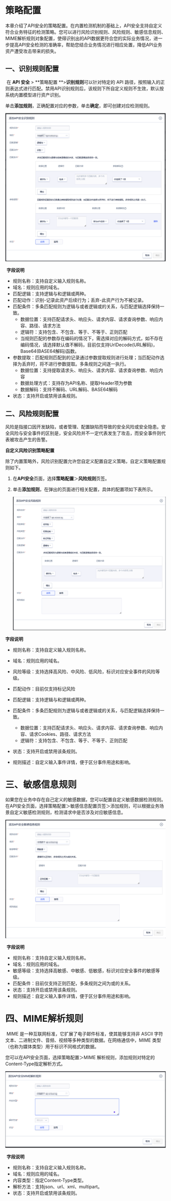 # 策略配置

​	本章介绍了API安全的策略配置。在内置检测机制的基础上，API安全支持自定义符合业务特征的检测策略。您可以进行风险识别规则、风险规则、敏感信息规则、MIME解析规则对象配置，使得识别出的API数据更符合您的实际业务情况，进一步提高API安全检测的准确率，帮助您结合业务情况进行相应处置，降低API业务资产遭受攻击带来的损失。

## 一、识别规则配置

​	在 **API 安全** > **策略配置 **>**识别规则**可以针对特定的 API 路径，按照输入的正则表达式进行匹配。禁用API识别规则后，该规则下所自定义规则不生效，默认按系统内置模型进行资产识别。

​	单击**添加规则**，正确配置对应的参数，单击**确定**，即可创建对应检测规则。

![](/images/api-security/identification.png)

​	**字段说明**

- 规则名称：支持自定义输入规则名称。
- 域名：规则应用的域名。
- 匹配逻辑：支持逻辑与和逻辑或两种。
- 匹配动作：识别-记录此资产后续行为；丢弃-此资产行为不被记录。
- 匹配条件：多条匹配规则为逻辑与或者逻辑或的关系，与匹配逻辑选择保持一致。
  - 数据位置：支持匹配请求头、响应头、请求内容、请求查询参数、响应内容、路径、请求方法
  - 逻辑符：支持包含、不包含、等于、不等于、正则匹配
  - 当规则匹配的参数存在编码的情况下，需选择对应的解码方式，如不存在编码情况，请选择默认值不解码，目前仅支持UrlDecode(URL解码)，Base64(BASE64解码)函数。
- 参数提取：匹配规则匹配到的记录通过参数提取规则进行处理；当匹配动作选择为丢弃时，将不进行参数提取。多条规则之间逐一执行。
  - 数据位置：支持提取请求头、响应头、请求内容、请求查询参数、响应内容
  - 数据处理方式：支持存为API名称、提取Header项为参数
  - 数据解码：支持不解码、URL解码、BASE64解码
- 状态：支持开启或禁用该条规则。





## 二、风险规则配置

​	风险是指接口因开发缺陷，或者管理、配置缺陷而导致的安全风险或安全隐患。安全风险与安全事件的区别是，安全风险并不一定代表发生了攻击，而安全事件则代表被攻击产生的告警。

**自定义风险识别策略配置**

​	除了内置策略外，风险识别配置允许您自定义配置自定义策略，自定义策略配置规则如下。

1. 在**API安全**页面，选择**策略配置**＞**风险规则**页签。

2. 单击**添加规则**，在弹出的页面进行相关配置，具体的配置项如下表所示。

   ![](/images/api-security/risk.png)



**字段说明**

- 规则名称：支持自定义输入规则名称。

- 域名：规则应用的域名。

- 风险等级：支持选择高风险、中风险、低风险，标识对应安全事件的风险等级。

- 匹配动作：目前仅支持标记风险

- 匹配逻辑：支持逻辑与和逻辑或两种。

- 匹配条件：多条匹配规则为逻辑与或者逻辑或的关系，与匹配逻辑选择保持一致。

  - 数据位置：支持匹配请求头、响应头、请求内容、请求查询参数、响应内容、请求Cookies、路径、请求方法
  - 逻辑符：支持包含、不包含、等于、不等于、正则匹配

- 状态：支持开启或禁用该条规则。

- 规则描述：自定义输入事件详情，便于区分事件用途和影响。

  

# 三、敏感信息规则

​	如果您在业务中存在自己定义的敏感数据，您可以配置自定义敏感数据检测规则。在API安全页面，选择策略配置＞敏感信息配置页签＞添加规则，可以根据业务场景自定义敏感检测规则，检测请求中是否涉及对应敏感信息。

![](/images/api-security/Sensitive.png)

​	**字段说明**

- 规则名称：支持自定义输入规则名称。
- 域名：规则应用的域名。
- 敏感等级：支持选择高敏感、中敏感、低敏感，标识对应安全事件的敏感等级。
- 匹配条件：目前仅支持正则匹配，多条规则之间为或的关系。
- 状态：支持开启或禁用该条规则。
- 规则描述：自定义输入事件详情，便于区分事件用途和影响。



# 四、MIME解析规则

​	MIME 是一种互联网标准，它扩展了电子邮件标准，使其能够支持非 ASCII 字符文本、二进制文件、音频、视频等多种类型的数据。在网络通信中，MIME 类型（也称为媒体类型）用于标识不同格式的数据。

您可以在API安全页面，选择策略配置＞MIME 解析规则，添加规则对特定的Content-Type指定解析方式。

![](/images/api-security/parsing.png)

​	**字段说明**

- 规则名称：支持自定义输入规则名称。
- 域名：规则应用的域名。
- 内容类型：指定Content-Type类型。
- 解析方法：支持json、url、xml、multipart。
- 状态：支持开启或禁用该条规则。